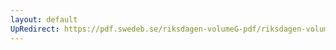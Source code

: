 ```yaml
---
layout: default
UpRedirect: https://pdf.swedeb.se/riksdagen-volumeG-pdf/riksdagen-volumeG-pdf/data/1973/reg_1973__reg_01/reg_1973__reg_01_0263.pdf
---
```

